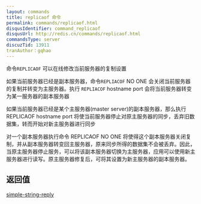 ```yaml
---
layout: commands
title: replicaof 命令
permalink: commands/replicaof.html
disqusIdentifier: command_replicaof
disqusUrl: http://redis.cn/commands/replicaof.html
commandsType: server
discuzTid: 13911
tranAuthor：gqhao
---
```

命令`REPLICAOF` 可以在线修改当前服务器的复制设置

如果当前服务器已经是副本服务器，命令`REPLIACOF` NO ONE 会关闭当前服务器的复制并转变为主服务器。执行 `REPLIACOF` hostname port 会将当前服务器转变为某一服务器的副本服务器

如果当前服务器已经是某个主服务器(master server)的副本服务器，那么执行 REPLICAOF hostname port 将使当前服务器停止对原主服务器的同步，丢弃旧数据集，转而开始对新主服务器进行同步

对一个副本服务器执行命令 REPLICAOF NO ONE 将使得这个副本服务器关闭复制，并从副本服务器转变回主服务器，原来同步所得的数据集不会被丢弃。因此，当原主服务器停止服务，可以将该副本服务器切换为主服务器，应用可以使用新主服务器进行读写。原主服务器修复后，可将其设置为新主服务器的副本服务器。

## 返回值

[simple-string-reply](/topics/protocol.html#simple-string-reply)
